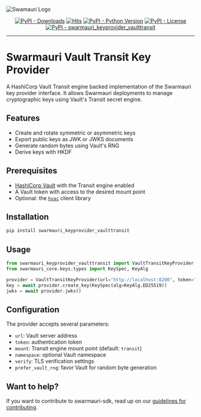 ![Swamauri Logo](https://res.cloudinary.com/dbjmpekvl/image/upload/v1730099724/Swarmauri-logo-lockup-2048x757_hww01w.png)

<p align="center">
    <a href="https://pypi.org/project/swarmauri_keyprovider_vaulttransit/">
        <img src="https://img.shields.io/pypi/dm/swarmauri_keyprovider_vaulttransit" alt="PyPI - Downloads"/></a>
    <a href="https://hits.sh/github.com/swarmauri/swarmauri-sdk/tree/master/pkgs/community/swarmauri_keyprovider_vaulttransit/">
        <img alt="Hits" src="https://hits.sh/github.com/swarmauri/swarmauri-sdk/tree/master/pkgs/community/swarmauri_keyprovider_vaulttransit.svg"/></a>
    <a href="https://pypi.org/project/swarmauri_keyprovider_vaulttransit/">
        <img src="https://img.shields.io/pypi/pyversions/swarmauri_keyprovider_vaulttransit" alt="PyPI - Python Version"/></a>
    <a href="https://pypi.org/project/swarmauri_keyprovider_vaulttransit/">
        <img src="https://img.shields.io/pypi/l/swarmauri_keyprovider_vaulttransit" alt="PyPI - License"/></a>
    <a href="https://pypi.org/project/swarmauri_keyprovider_vaulttransit/">
        <img src="https://img.shields.io/pypi/v/swarmauri_keyprovider_vaulttransit?label=swarmauri_keyprovider_vaulttransit&color=green" alt="PyPI - swarmauri_keyprovider_vaulttransit"/></a>
</p>

---

# Swarmauri Vault Transit Key Provider

A HashiCorp Vault Transit engine backed implementation of the Swarmauri key
provider interface. It allows Swarmauri deployments to manage cryptographic
keys using Vault's Transit secret engine.

## Features

- Create and rotate symmetric or asymmetric keys
- Export public keys as JWK or JWKS documents
- Generate random bytes using Vault's RNG
- Derive keys with HKDF

## Prerequisites

- [HashiCorp Vault](https://www.vaultproject.io/) with the Transit engine
  enabled
- A Vault token with access to the desired mount point
- Optional: the [`hvac`](https://pypi.org/project/hvac/) client library

## Installation

```bash
pip install swarmauri_keyprovider_vaulttransit
```

## Usage

```python
from swarmauri_keyprovider_vaulttransit import VaultTransitKeyProvider
from swarmauri_core.keys.types import KeySpec, KeyAlg

provider = VaultTransitKeyProvider(url="http://localhost:8200", token="root")
key = await provider.create_key(KeySpec(alg=KeyAlg.ED25519))
jwks = await provider.jwks()
```

## Configuration

The provider accepts several parameters:

- `url`: Vault server address
- `token`: authentication token
- `mount`: Transit engine mount point (default: `transit`)
- `namespace`: optional Vault namespace
- `verify`: TLS verification settings
- `prefer_vault_rng`: favor Vault for random byte generation

## Want to help?

If you want to contribute to swarmauri-sdk, read up on our [guidelines for contributing](https://github.com/swarmauri/swarmauri-sdk/blob/master/contributing.md).
